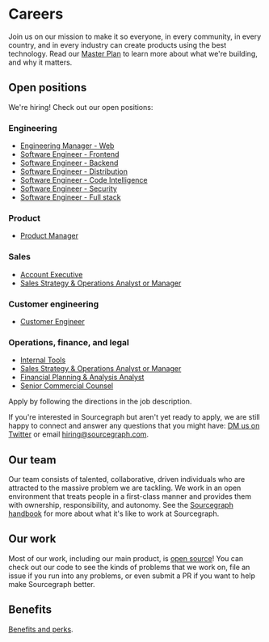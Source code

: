 # Careers

Join us on our mission to make it so everyone, in every community, in every country, and in every industry can create products using the best technology. Read our [Master Plan](https://about.sourcegraph.com/plan) to learn more about what we're building, and why it matters.

## Open positions

We're hiring! Check out our open positions:

### Engineering

- [Engineering Manager - Web](../handbook/engineering/hiring/engineering-manager-web.md)
- [Software Engineer - Frontend](../handbook/engineering/hiring/software-engineer-frontend.md)
- [Software Engineer - Backend](../handbook/engineering/hiring/software-engineer-backend.md)
- [Software Engineer - Distribution](../handbook/engineering/hiring/software-engineer-distribution.md)
- [Software Engineer - Code Intelligence](../handbook/engineering/hiring/software-engineer-code-intelligence.md)
- [Software Engineer - Security](../handbook/engineering/hiring/software-engineer-security.md)
- [Software Engineer - Full stack](../handbook/engineering/hiring/software-engineer-full-stack.md)

### Product

- [Product Manager](../handbook/product/roles/product_manager.md)

### Sales

- [Account Executive](../handbook/sales/roles/account_executive.md)
- [Sales Strategy & Operations Analyst or Manager](../handbook/sales/roles/gtm_sales_operations.md)

### Customer engineering

- [Customer Engineer](../handbook/ce/roles/customer_engineer.md)

### Operations, finance, and legal

- [Internal Tools](../handbook/bizops/roles/internal_tools.md)
- [Sales Strategy & Operations Analyst or Manager](../handbook/sales/roles/gtm_sales_operations.md)
- [Financial Planning & Analysis Analyst](../handbook/bizops/roles/financial_planning_analysis.md)
- [Senior Commercial Counsel](../handbook/bizops/roles/senior_commercial_counsel.md)

Apply by following the directions in the job description.

If you're interested in Sourcegraph but aren't yet ready to apply, we are still happy to connect and answer any questions that you might have: [DM us on Twitter](https://twitter.com/srcgraph) or email hiring@sourcegraph.com.

## Our team

Our team consists of talented, collaborative, driven individuals who are attracted to the massive problem we are tackling. We work in an open environment that treats people in a first-class manner and provides them with ownership, responsibility, and autonomy. See the [Sourcegraph handbook](https://about.sourcegraph.com/handbook) for more about what it's like to work at Sourcegraph.

## Our work

Most of our work, including our main product, is [open source](https://github.com/sourcegraph)! You can check out our code to see the kinds of problems that we work on, file an issue if you run into any problems, or even submit a PR if you want to help make Sourcegraph better.

## Benefits

[Benefits and perks](../handbook/people-ops/benefits-and-perks.md).
